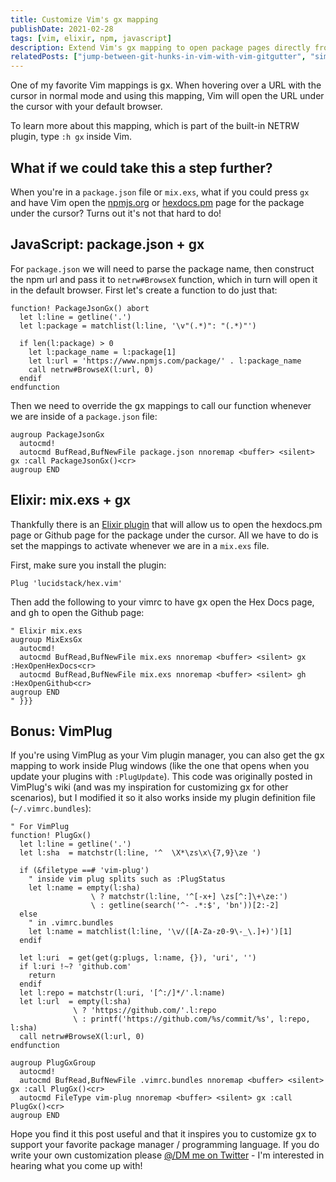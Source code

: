 ```yaml
---
title: Customize Vim's gx mapping
publishDate: 2021-02-28
tags: [vim, elixir, npm, javascript]
description: Extend Vim's gx mapping to open package pages directly from package.json and mix.exs files in your default browser.
relatedPosts: ["jump-between-git-hunks-in-vim-with-vim-gitgutter", "simple-text-file-encryption-with-vim", "pretty-print-json-in-neovimvim-using-jq"]
---
```


One of my favorite Vim mappings is <kbd>g</kbd><kbd>x</kbd>. When hovering over a URL with the cursor in normal mode and using this mapping, Vim will open the URL under the cursor with your default browser.

To learn more about this mapping, which is part of the built-in NETRW plugin, type `:h gx` inside Vim.

## What if we could take this a step further?

When you're in a `package.json` file or `mix.exs`, what if you could press `gx` and have Vim open the [npmjs.org](https://www.npmjs.com/) or [hexdocs.pm](https://hexdocs.pm/) page for the package under the cursor? Turns out it's not that hard to do!

## JavaScript: package.json + gx

For `package.json` we will need to parse the package name, then construct the npm url and pass it to `netrw#BrowseX` function, which in turn will open it in the default browser. First let's create a function to do just that:

```vim
function! PackageJsonGx() abort
  let l:line = getline('.')
  let l:package = matchlist(l:line, '\v"(.*)": "(.*)"')

  if len(l:package) > 0
    let l:package_name = l:package[1]
    let l:url = 'https://www.npmjs.com/package/' . l:package_name
    call netrw#BrowseX(l:url, 0)
  endif
endfunction
```

Then we need to override the <kbd>g</kbd><kbd>x</kbd> mappings to call our function whenever we are inside of a `package.json` file:

```vim
augroup PackageJsonGx
  autocmd!
  autocmd BufRead,BufNewFile package.json nnoremap <buffer> <silent> gx :call PackageJsonGx()<cr>
augroup END
```

## Elixir: mix.exs + gx
Thankfully there is an [Elixir plugin](https://github.com/lucidstack/hex.vim) that will allow us to open the hexdocs.pm page or Github page for the package under the cursor. All we have to do is set the mappings to activate whenever we are in a `mix.exs` file.

First, make sure you install the plugin:

```vim
Plug 'lucidstack/hex.vim'
```

Then add the following to your vimrc to have <kbd>g</kbd><kbd>x</kbd> open the Hex Docs page, and <kbd>g</kbd><kbd>h</kbd> to open the Github page:

```vim
" Elixir mix.exs
augroup MixExsGx
  autocmd!
  autocmd BufRead,BufNewFile mix.exs nnoremap <buffer> <silent> gx :HexOpenHexDocs<cr>
  autocmd BufRead,BufNewFile mix.exs nnoremap <buffer> <silent> gh :HexOpenGithub<cr>
augroup END
" }}}
```


## Bonus: VimPlug
If you're using VimPlug as your Vim plugin manager, you can also get the <kbd>g</kbd><kbd>x</kbd> mapping to work inside Plug windows (like the one that opens when you update your plugins with `:PlugUpdate`). This code was originally posted in VimPlug's wiki (and was my inspiration for customizing gx for other scenarios), but I modified it so it also works inside my plugin definition file (`~/.vimrc.bundles`):

```vim
" For VimPlug
function! PlugGx()
  let l:line = getline('.')
  let l:sha  = matchstr(l:line, '^  \X*\zs\x\{7,9}\ze ')

  if (&filetype ==# 'vim-plug')
    " inside vim plug splits such as :PlugStatus
    let l:name = empty(l:sha)
                  \ ? matchstr(l:line, '^[-x+] \zs[^:]\+\ze:')
                  \ : getline(search('^- .*:$', 'bn'))[2:-2]
  else
    " in .vimrc.bundles
    let l:name = matchlist(l:line, '\v/([A-Za-z0-9\-_\.]+)')[1]
  endif

  let l:uri  = get(get(g:plugs, l:name, {}), 'uri', '')
  if l:uri !~? 'github.com'
    return
  endif
  let l:repo = matchstr(l:uri, '[^:/]*/'.l:name)
  let l:url  = empty(l:sha)
              \ ? 'https://github.com/'.l:repo
              \ : printf('https://github.com/%s/commit/%s', l:repo, l:sha)
  call netrw#BrowseX(l:url, 0)
endfunction

augroup PlugGxGroup
  autocmd!
  autocmd BufRead,BufNewFile .vimrc.bundles nnoremap <buffer> <silent> gx :call PlugGx()<cr>
  autocmd FileType vim-plug nnoremap <buffer> <silent> gx :call PlugGx()<cr>
augroup END
```

Hope you find it this post useful and that it inspires you to customize <kbd>g</kbd><kbd>x</kbd> to support your favorite package manager / programming language. If you do write your own customization please [@/DM me on Twitter](https://twitter.com/dorian_escplan) - I'm interested in hearing what you come up with!